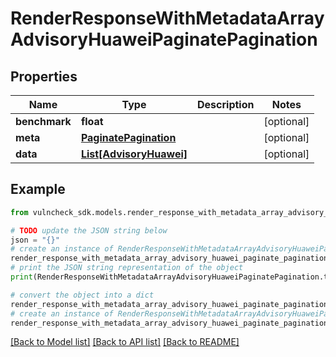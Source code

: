 # RenderResponseWithMetadataArrayAdvisoryHuaweiPaginatePagination


## Properties

Name | Type | Description | Notes
------------ | ------------- | ------------- | -------------
**benchmark** | **float** |  | [optional] 
**meta** | [**PaginatePagination**](PaginatePagination.md) |  | [optional] 
**data** | [**List[AdvisoryHuawei]**](AdvisoryHuawei.md) |  | [optional] 

## Example

```python
from vulncheck_sdk.models.render_response_with_metadata_array_advisory_huawei_paginate_pagination import RenderResponseWithMetadataArrayAdvisoryHuaweiPaginatePagination

# TODO update the JSON string below
json = "{}"
# create an instance of RenderResponseWithMetadataArrayAdvisoryHuaweiPaginatePagination from a JSON string
render_response_with_metadata_array_advisory_huawei_paginate_pagination_instance = RenderResponseWithMetadataArrayAdvisoryHuaweiPaginatePagination.from_json(json)
# print the JSON string representation of the object
print(RenderResponseWithMetadataArrayAdvisoryHuaweiPaginatePagination.to_json())

# convert the object into a dict
render_response_with_metadata_array_advisory_huawei_paginate_pagination_dict = render_response_with_metadata_array_advisory_huawei_paginate_pagination_instance.to_dict()
# create an instance of RenderResponseWithMetadataArrayAdvisoryHuaweiPaginatePagination from a dict
render_response_with_metadata_array_advisory_huawei_paginate_pagination_from_dict = RenderResponseWithMetadataArrayAdvisoryHuaweiPaginatePagination.from_dict(render_response_with_metadata_array_advisory_huawei_paginate_pagination_dict)
```
[[Back to Model list]](../README.md#documentation-for-models) [[Back to API list]](../README.md#documentation-for-api-endpoints) [[Back to README]](../README.md)


